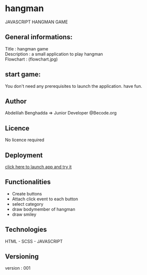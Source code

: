 # hangman
JAVASCRIPT HANGMAN GAME 

## General informations: 
  Title       : hangman game    
  Description : a small application to play hangman   
  Flowchart   : (flowchart.jpg)
  
## start game:
  You don't need any prerequisites to launch the application. have fun. 

## Author
  Abdelilah Benghadda => Junior Developer @Becode.org

## Licence
  No licence required

## Deployment
  [click here to launch app and try it](https://abb-becode.github.io/hangman/)    
    
## Functionalities
  - Create buttons
  - Attach click event to each button
  - select category
  - draw bodymember of hangman
  - draw smiley

## Technologies
  HTML - SCSS - JAVASCRIPT
  
## Versioning 
  version : 001


